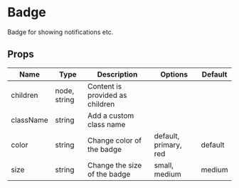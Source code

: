# Badge
Badge for showing notifications etc.

## Props
Name | Type | Description | Options | Default
-- | -- | -- | -- | --
children | node, string | Content is provided as children | | |
className | string | Add a custom class name | | |
color | string | Change color of the badge | default, primary, red | default
size | string | Change the size of the badge | small, medium | medium |
